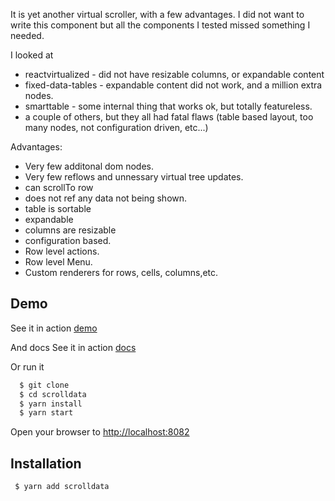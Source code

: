 It is yet another virtual scroller, with a few advantages. I did not want to
write this component but all the components I tested missed something I needed.

I looked at
 * reactvirtualized - did not have resizable columns, or expandable content
 * fixed-data-tables - expandable content did not work, and a million extra nodes.
 * smarttable - some internal thing that works ok, but totally featureless.
 * a couple of others, but they all had fatal flaws (table based layout, too many nodes, not configuration driven, etc...)


Advantages:
  * Very few additonal dom nodes.
  * Very few reflows and unnessary virtual tree updates.
  * can scrollTo row
  * does not ref any data not being shown.
  * table is sortable
  * expandable
  * columns are resizable
  * configuration based.
  * Row level actions.
  * Row level Menu.
  * Custom renderers for rows, cells, columns,etc.



## Demo
See it in action [demo](https://jspears.github.io/scrolldata/demo/index.html)

And docs
See it in action [docs](https://jspears.github.io/scrolldata/index.html)


Or run it 

```sh
  $ git clone
  $ cd scrolldata
  $ yarn install
  $ yarn start
```
Open your browser to [http://localhost:8082](http://localhost:8082)

## Installation
```sh
 $ yarn add scrolldata
```
